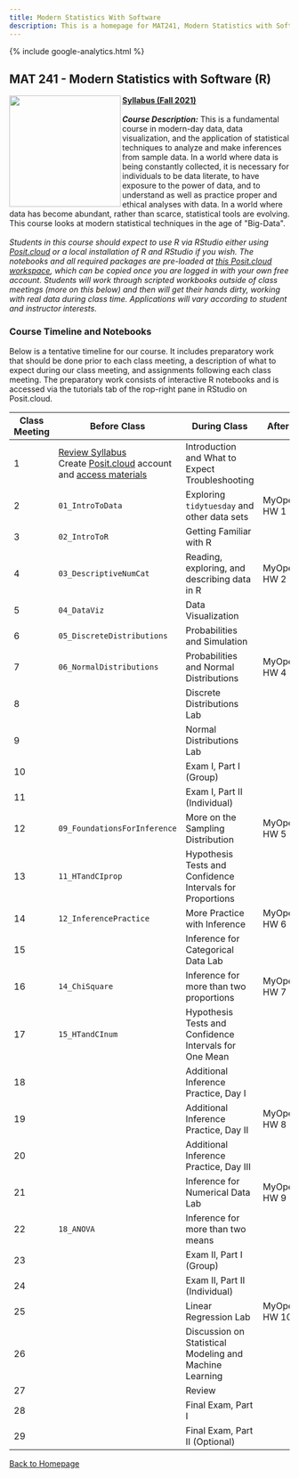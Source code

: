 ```yaml
---
title: Modern Statistics With Software
description: This is a homepage for MAT241, Modern Statistics with Software, at Southern New Hampshire University.
---
```


{% include google-analytics.html %}

## MAT 241 - Modern Statistics with Software (R)

<img src="/SiteFiles/OIstats.jpg" align="left" width=200>[**Syllabus (Fall 2021)**](https://drive.google.com/file/d/1CqDPrAmPqWUxgGt8_Wiyes-ZovPjOfB-/view?usp=sharing)<br/>
<br/>
***Course Description:*** This is a fundamental course in modern-day data, data visualization, and the application of statistical techniques to analyze and make inferences from sample data. In a world where data is being constantly collected, it is necessary for individuals to be data literate, to have exposure to the power of data, and to understand as well as practice proper and ethical analyses with data. In a world where data has become abundant, rather than scarce, statistical tools are evolving. This course looks at modern statistical techniques in the age of "Big-Data".<br/>
<br/>
*Students in this course should expect to use R via RStudio either using [Posit.cloud](https://posit.cloud/) or a local installation of R and RStudio if you wish. The notebooks and all required packages are pre-loaded at [this Posit.cloud workspace](https://posit.cloud/content/6230957), which can be copied once you are logged in with your own free account. Students will work through scripted workbooks outside of class meetings (more on this below) and then will get their hands dirty, working with real data during class time. Applications will vary according to student and instructor interests.*<br/>

### Course Timeline and Notebooks

Below is a tentative timeline for our course. It includes preparatory work that should be done prior to each class meeting, a description of what to expect during our class meeting, and assignments following each class meeting. The preparatory work consists of interactive R notebooks and is accessed via the tutorials tab of the rop-right pane in RStudio on Posit.cloud.

| Class Meeting | Before Class | During Class | After Class |
|---------------|--------------|--------------|-------------|
| 1 | [Review Syllabus](https://drive.google.com/file/d/1CqDPrAmPqWUxgGt8_Wiyes-ZovPjOfB-/view?usp=sharing) <br/> Create [Posit.cloud](posit.cloud) account and [access materials](https://posit.cloud/content/6230957) | Introduction and What to Expect <br/> Troubleshooting |  |
| 2 | `01_IntroToData` | Exploring `tidytuesday` and other data sets | MyOpenMath HW 1 |
| 3 | `02_IntroToR` | Getting Familiar with R |  |
| 4 | `03_DescriptiveNumCat` | Reading, exploring, and describing data in R | MyOpenMath HW 2 |
| 5 | `04_DataViz` | Data Visualization |  |
| 6 | `05_DiscreteDistributions` | Probabilities and Simulation |  |
| 7 | `06_NormalDistributions` | Probabilities and Normal Distributions | MyOpenMath HW 4 |
| 8 |  | Discrete Distributions Lab |  |
| 9 |  | Normal Distributions Lab |  |
| 10 |  | Exam I, Part I (Group) |  |
| 11 |  | Exam I, Part II (Individual) |  |
| 12 | `09_FoundationsForInference` | More on the Sampling Distribution | MyOpenMath HW 5 |
| 13 | `11_HTandCIprop` | Hypothesis Tests and Confidence Intervals for Proportions |  |
| 14 | `12_InferencePractice` | More Practice with Inference | MyOpenMath HW 6 |
| 15 |  | Inference for Categorical Data Lab |  |
| 16 | `14_ChiSquare` | Inference for more than two proportions | MyOpenMath HW 7 | 
| 17 | `15_HTandCInum` | Hypothesis Tests and Confidence Intervals for One Mean |  |
| 18 |  | Additional Inference Practice, Day I |  |
| 19 |  | Additional Inference Practice, Day II | MyOpenMath HW 8 |
| 20 |  | Additional Inference Practice, Day III |  |
| 21 |  | Inference for Numerical Data Lab | MyOpenMath HW 9 |
| 22 | `18_ANOVA` | Inference for more than two means |  |
| 23 |  | Exam II, Part I (Group) |  |
| 24 |  | Exam II, Part II (Individual) |  |
| 25 |  | Linear Regression Lab | MyOpenMath HW 10 |
| 26 |  | Discussion on Statistical Modeling and Machine Learning |  |
| 27 |  | Review |  |
| 28 |  | Final Exam, Part I |  |
| 29 |  | Final Exam, Part II (Optional) |  |

[Back to Homepage](https://agmath.github.io/)

